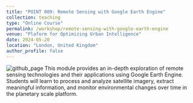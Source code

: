 ```yaml
---
title: "POINT 009: Remote Sensing with Google Earth Engine"
collection: teaching
type: "Online Course"
permalink: /workshop/remote-sensing-with-google-earth-engine
venue: "Plaform for Optimizing Urban Intelligence"
date: 2024-05-20
location: "London, United Kingdom"
author_profile: false
---
```


![github_page](https://www.dropbox.com/scl/fi/zcsszy0n69oshmtb3r3ne/google-earth-engine.png?rlkey=qbof0grqcbvxajf2n8rf2m61a&raw=1)
This module provides an in-depth exploration of remote sensing technologies and their applications using Google Earth Engine. Students will learn to process and analyze satellite imagery, extract meaningful information, and monitor environmental changes over time in the planetary scale platform.


